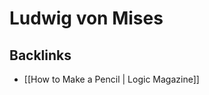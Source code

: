 # Ludwig von Mises



<a id="org69b6d46"></a>

## Backlinks

-   [[How to Make a Pencil | Logic Magazine]]
